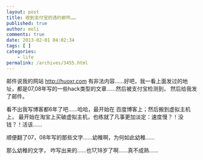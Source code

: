 ```yaml
---
layout: post
title: 收到支付宝的违约邮件……
published: true
author: moli
comments: true
date: 2013-02-01 04:02:34
tags: [ ]
categories:
    - life
permalink: /archives/3455.html
---
```

邮件说我的网站 http://huoxr.com 有非法内容……好吧，我一看上面发过的地址，都是07,08年写的一些hack类型的文章……然后被支付宝检测到， 然后给我发了邮件。

看不出我写博客都6年了吧……哈哈，最开始在 百度博客上；然后搬到虚拟主机上， 最开始在淘宝上买破虚拟主机，也练就了凡事更加淡定：速度慢？！没钱？！活该……

顺便翻了07，08年写的那些文字……幼稚啊，为何如此幼稚……

那么幼稚的文字， 咋写出来的……也17,18岁了啊……真不成熟……